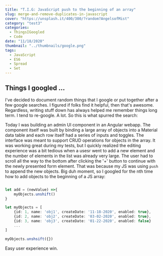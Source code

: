 ```yaml
---
title: "T.I.G: JavaScript push to the beginning of an array"
slug: merge-and-remove-duplicates-in-javascript
cover: "https://unsplash.it/400/300/?random?AngelsofMist"
category: "test3"
categories:
  - ThingsIGoogled
  - Code
date: "11/18/2020"
thumbnail: "../thumbnails/google.png"
tags:
  - JavaScript
  - ES6
  - Spread
  - Set
---
```


## Things I googled ...

I've decided to document random things that I google or put together after a few google searches. I figured if folks find it helpful, then that's awesome. Regardless, writing stuff down has always helped me remember things long term. I tend to re-google. A lot. So this is what spurred the search:

Today I was building an admin UI component in an Angular webapp. The component itself was built by binding a large array of objects into a Material data table and each row itself had a series of inputs and toggles. The interface was meant to support CRUD operations for objects in the array. It was working great during my tests, but I quickly realized the editing experience was a bit tedious when a usesr went to add a new element and the number of elements in the list was already very large. The user had to scroll all the way to the bottom after clicking the '+' button to continue with the newly presented form element. That was because my JS was using `push` to append the new objects. Big duh moment, so I googled for the nth time how to add objects to the beginning of a JS array:

```typescript

let add = (newValue) =>{
    myObjects.unshift()
}

let myObjects = [
    {id: 1, name: 'obj1', createDate: '11-18-2020', enabled: true},
    {id: 2, name: 'obj2', createDate: '03-02-2020', enabled: true},
    {id: 3, name: 'obj3', createDate: '01-22-2020', enabled: false}
    ...
]

myObjects.unshsift({})
```

Easy user experience win. 
